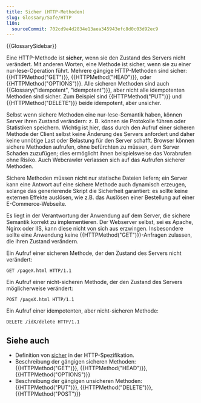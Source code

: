 ```yaml
---
title: Sicher (HTTP-Methoden)
slug: Glossary/Safe/HTTP
l10n:
  sourceCommit: 702cd9e4d2834e13aea345943efc8d0c03d92ec9
---
```


{{GlossarySidebar}}

Eine HTTP-Methode ist **sicher**, wenn sie den Zustand des Servers nicht verändert. Mit anderen Worten, eine Methode ist sicher, wenn sie zu einer nur-lese-Operation führt. Mehrere gängige HTTP-Methoden sind sicher: {{HTTPMethod("GET")}}, {{HTTPMethod("HEAD")}}, oder {{HTTPMethod("OPTIONS")}}. Alle sicheren Methoden sind auch {{Glossary("idempotent", "idempotent")}}, aber nicht alle idempotenten Methoden sind sicher. Zum Beispiel sind {{HTTPMethod("PUT")}} und {{HTTPMethod("DELETE")}} beide idempotent, aber unsicher.

Selbst wenn sichere Methoden eine nur-lese-Semantik haben, können Server ihren Zustand verändern: z. B. können sie Protokolle führen oder Statistiken speichern. Wichtig ist hier, dass durch den Aufruf einer sicheren Methode der Client selbst keine Änderung des Servers anfordert und daher keine unnötige Last oder Belastung für den Server schafft. Browser können sichere Methoden aufrufen, ohne befürchten zu müssen, dem Server Schaden zuzufügen; dies ermöglicht ihnen beispielsweise das Vorabrufen ohne Risiko. Auch Webcrawler verlassen sich auf das Aufrufen sicherer Methoden.

Sichere Methoden müssen nicht nur statische Dateien liefern; ein Server kann eine Antwort auf eine sichere Methode auch dynamisch erzeugen, solange das generierende Skript die Sicherheit garantiert: es sollte keine externen Effekte auslösen, wie z.B. das Auslösen einer Bestellung auf einer E-Commerce-Webseite.

Es liegt in der Verantwortung der Anwendung auf dem Server, die sichere Semantik korrekt zu implementieren. Der Webserver selbst, sei es Apache, Nginx oder IIS, kann diese nicht von sich aus erzwingen. Insbesondere sollte eine Anwendung keine {{HTTPMethod("GET")}}-Anfragen zulassen, die ihren Zustand verändern.

Ein Aufruf einer sicheren Methode, der den Zustand des Servers nicht verändert:

```http
GET /pageX.html HTTP/1.1
```

Ein Aufruf einer nicht-sicheren Methode, der den Zustand des Servers möglicherweise verändert:

```http
POST /pageX.html HTTP/1.1
```

Ein Aufruf einer idempotenten, aber nicht-sicheren Methode:

```http
DELETE /idX/delete HTTP/1.1
```

## Siehe auch

- Definition von [sicher](https://httpwg.org/specs/rfc9110.html#safe.methods) in der HTTP-Spezifikation.
- Beschreibung der gängigen sicheren Methoden: {{HTTPMethod("GET")}}, {{HTTPMethod("HEAD")}}, {{HTTPMethod("OPTIONS")}}
- Beschreibung der gängigen unsicheren Methoden: {{HTTPMethod("PUT")}}, {{HTTPMethod("DELETE")}}, {{HTTPMethod("POST")}}

